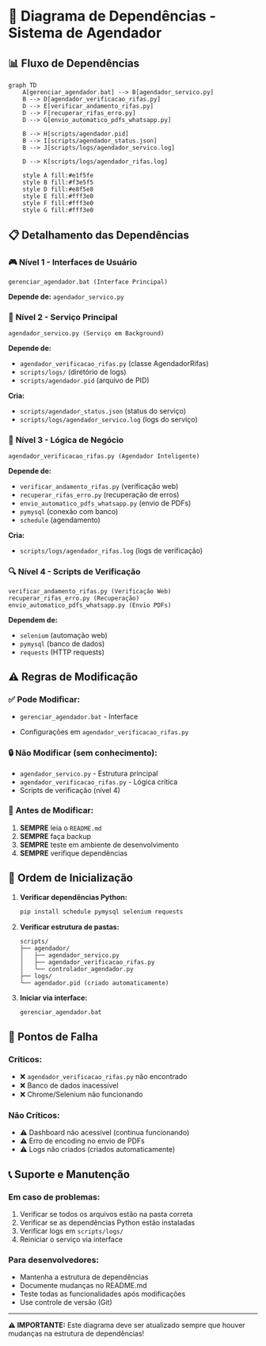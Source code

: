 # 🔗 Diagrama de Dependências - Sistema de Agendador

## 📊 Fluxo de Dependências

```mermaid
graph TD
    A[gerenciar_agendador.bat] --> B[agendador_servico.py]
    B --> D[agendador_verificacao_rifas.py]
    D --> E[verificar_andamento_rifas.py]
    D --> F[recuperar_rifas_erro.py]
    D --> G[envio_automatico_pdfs_whatsapp.py]
    
    B --> H[scripts/agendador.pid]
    B --> I[scripts/agendador_status.json]
    B --> J[scripts/logs/agendador_servico.log]
    
    D --> K[scripts/logs/agendador_rifas.log]
    
    style A fill:#e1f5fe
    style B fill:#f3e5f5
    style D fill:#e8f5e8
    style E fill:#fff3e0
    style F fill:#fff3e0
    style G fill:#fff3e0
```

## 📋 Detalhamento das Dependências

### 🎮 **Nível 1 - Interfaces de Usuário**
```
gerenciar_agendador.bat (Interface Principal)

```
**Depende de:** `agendador_servico.py`

### 🔧 **Nível 2 - Serviço Principal**
```
agendador_servico.py (Serviço em Background)
```
**Depende de:**
- `agendador_verificacao_rifas.py` (classe AgendadorRifas)
- `scripts/logs/` (diretório de logs)
- `scripts/agendador.pid` (arquivo de PID)

**Cria:**
- `scripts/agendador_status.json` (status do serviço)
- `scripts/logs/agendador_servico.log` (logs do serviço)

### 🧠 **Nível 3 - Lógica de Negócio**
```
agendador_verificacao_rifas.py (Agendador Inteligente)
```
**Depende de:**
- `verificar_andamento_rifas.py` (verificação web)
- `recuperar_rifas_erro.py` (recuperação de erros)
- `envio_automatico_pdfs_whatsapp.py` (envio de PDFs)
- `pymysql` (conexão com banco)
- `schedule` (agendamento)

**Cria:**
- `scripts/logs/agendador_rifas.log` (logs de verificação)

### 🔍 **Nível 4 - Scripts de Verificação**
```
verificar_andamento_rifas.py (Verificação Web)
recuperar_rifas_erro.py (Recuperação)
envio_automatico_pdfs_whatsapp.py (Envio PDFs)
```
**Dependem de:**
- `selenium` (automação web)
- `pymysql` (banco de dados)
- `requests` (HTTP requests)

## ⚠️ **Regras de Modificação**

### ✅ **Pode Modificar:**
- `gerenciar_agendador.bat` - Interface

- Configurações em `agendador_verificacao_rifas.py`

### 🔒 **Não Modificar (sem conhecimento):**
- `agendador_servico.py` - Estrutura principal
- `agendador_verificacao_rifas.py` - Lógica crítica
- Scripts de verificação (nível 4)

### 📝 **Antes de Modificar:**
1. **SEMPRE** leia o `README.md`
2. **SEMPRE** faça backup
3. **SEMPRE** teste em ambiente de desenvolvimento
4. **SEMPRE** verifique dependências

## 🔄 **Ordem de Inicialização**

1. **Verificar dependências Python:**
   ```bash
   pip install schedule pymysql selenium requests
   ```

2. **Verificar estrutura de pastas:**
   ```
   scripts/
   ├── agendador/
   │   ├── agendador_servico.py
   │   ├── agendador_verificacao_rifas.py
   │   └── controlador_agendador.py
   ├── logs/
   └── agendador.pid (criado automaticamente)
   ```

3. **Iniciar via interface:**
   ```bash
   gerenciar_agendador.bat
   ```

## 🚨 **Pontos de Falha**

### **Críticos:**
- ❌ `agendador_verificacao_rifas.py` não encontrado
- ❌ Banco de dados inacessível
- ❌ Chrome/Selenium não funcionando

### **Não Críticos:**
- ⚠️ Dashboard não acessível (continua funcionando)
- ⚠️ Erro de encoding no envio de PDFs
- ⚠️ Logs não criados (criados automaticamente)

## 📞 **Suporte e Manutenção**

### **Em caso de problemas:**
1. Verificar se todos os arquivos estão na pasta correta
2. Verificar se as dependências Python estão instaladas
3. Verificar logs em `scripts/logs/`
4. Reiniciar o serviço via interface

### **Para desenvolvedores:**
- Mantenha a estrutura de dependências
- Documente mudanças no README.md
- Teste todas as funcionalidades após modificações
- Use controle de versão (Git)

---

**⚠️ IMPORTANTE:** Este diagrama deve ser atualizado sempre que houver mudanças na estrutura de dependências! 